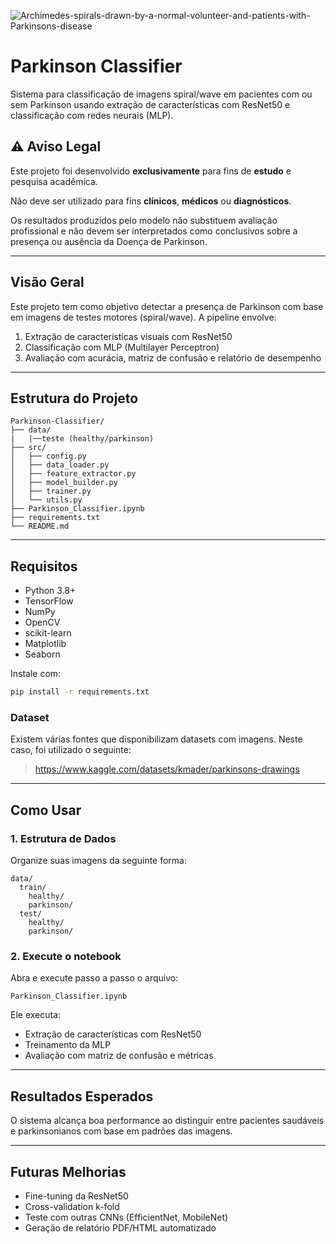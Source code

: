 

![Archimedes-spirals-drawn-by-a-normal-volunteer-and-patients-with-Parkinsons-disease](https://github.com/user-attachments/assets/ef2974f3-ebe0-4b34-80fe-7d1f217437f6)



# Parkinson Classifier

Sistema para classificação de imagens spiral/wave em pacientes com ou sem Parkinson usando extração de características com ResNet50 e classificação com redes neurais (MLP).

## ⚠️ Aviso Legal
Este projeto foi desenvolvido **exclusivamente** para fins de **estudo** e pesquisa acadêmica.

Não deve ser utilizado para fins **clínicos**, **médicos** ou **diagnósticos**.

Os resultados produzidos pelo modelo não substituem avaliação profissional e não devem ser interpretados como conclusivos sobre a presença ou ausência da Doença de Parkinson.

---

## Visão Geral

Este projeto tem como objetivo detectar a presença de Parkinson com base em imagens de testes motores (spiral/wave). A pipeline envolve:

1. Extração de características visuais com ResNet50
2. Classificação com MLP (Multilayer Perceptron)
3. Avaliação com acurácia, matriz de confusão e relatório de desempenho

---

## Estrutura do Projeto

```
Parkinson-Classifier/
├── data/                    
|   |──teste (healthy/parkinson)
├── src/                     
│   ├── config.py
│   ├── data_loader.py
│   ├── feature_extractor.py
│   ├── model_builder.py
│   ├── trainer.py
│   └── utils.py
├── Parkinson_Classifier.ipynb
├── requirements.txt
└── README.md
```

---

## Requisitos

* Python 3.8+
* TensorFlow
* NumPy
* OpenCV
* scikit-learn
* Matplotlib
* Seaborn

Instale com:

```bash
pip install -r requirements.txt
```
### Dataset

Existem várias fontes que disponibilizam datasets com imagens. Neste caso, foi utilizado o seguinte:

> https://www.kaggle.com/datasets/kmader/parkinsons-drawings

---

## Como Usar

### 1. Estrutura de Dados

Organize suas imagens da seguinte forma:

```
data/
  train/
    healthy/
    parkinson/
  test/
    healthy/
    parkinson/
```

### 2. Execute o notebook

Abra e execute passo a passo o arquivo:

```
Parkinson_Classifier.ipynb
```

Ele executa:

* Extração de características com ResNet50
* Treinamento da MLP
* Avaliação com matriz de confusão e métricas


---

## Resultados Esperados

O sistema alcança boa performance ao distinguir entre pacientes saudáveis e parkinsonianos com base em padrões das imagens.

---

## Futuras Melhorias

* Fine-tuning da ResNet50
* Cross-validation k-fold
* Teste com outras CNNs (EfficientNet, MobileNet)
* Geração de relatório PDF/HTML automatizado
